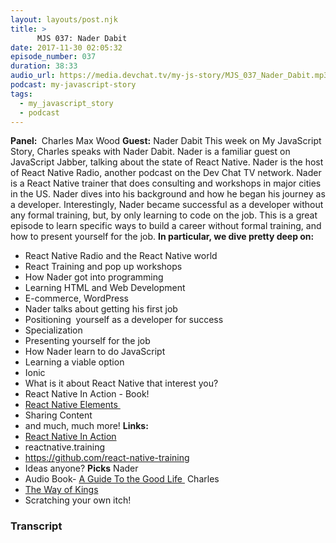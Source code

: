 ```yaml
---
layout: layouts/post.njk
title: >
      MJS 037: Nader Dabit
date: 2017-11-30 02:05:32
episode_number: 037
duration: 38:33
audio_url: https://media.devchat.tv/my-js-story/MJS_037_Nader_Dabit.mp3
podcast: my-javascript-story
tags: 
  - my_javascript_story
  - podcast
---
```


 **Panel:&nbsp;** Charles Max Wood **Guest:** Nader Dabit This week on My JavaScript Story, Charles speaks with Nader Dabit. Nader is a familiar guest on JavaScript Jabber, talking about the state of React Native. Nader is the host of React Native Radio, another podcast on the Dev Chat TV network. Nader is a React Native trainer that does consulting and workshops in major cities in the US. Nader dives into his background and how he began his journey as a developer. Interestingly, Nader became successful as a developer without any formal training, but, by only learning to code on the job. This is a great episode to learn specific ways to build a career without formal training, and how to present yourself for the job. **In particular, we dive pretty deep on:**
- React Native Radio and the React Native world
- React Training and pop up workshops
- How Nader got into programming
- Learning HTML and Web Development
- E-commerce, WordPress
- Nader talks about getting his first job
- Positioning&nbsp; yourself as a developer for success
- Specialization
- Presenting yourself for the job
- How Nader learn to do JavaScript
- Learning a viable option
- Ionic
- What is it about React Native that interest you?
- React Native In Action - Book!
- [React Native Elements&nbsp;](https://github.com/react-native-training/react-native-elements)
- Sharing Content
- and much, much more!
**Links:&nbsp;**
- [React Native In Action](https://www.manning.com/books/react-native-in-action)
- reactnative.training
- https://github.com/react-native-training
- Ideas anyone?
**Picks** Nader
- Audio Book- [A Guide To the Good Life&nbsp;](https://www.audible.com/pd/Nonfiction/A-Guide-to-the-Good-Life-Audiobook/B00G6ZLMDC?mkwid=DSATitle_dc&pcrid=158258695635&pmt=b&pkw=&source_code=GO1GB907OSH060513&cvosrc=ppc%20dynamic%20search.google.97175169&cvo_crid=158258695635&cvo_pid=5075902449&gclid=Cj0KCQiA0vnQBRDmARIsAEL0M1na_Hdye_06ZgQKcPpuW4RSYqcoP2p30NdeX10xLySFg6Z0uNdG-5oaAlMLEALw_wcB)
Charles
- [The Way of Kings](https://www.audible.com/t2/title?pcrid=205621323331&Matchtype=e&mkwid=sI9I83hym_dc&cvosrc=ppc.google.the+way+of+kings&cvo_crid=205621323331&pgrid=15657600729&cvo_campaign=250471569&gclid=Cj0KCQiA0vnQBRDmARIsAEL0M1kuGFky8cF6xqFhgZYP2KRj_IFndiKlCTiszVNA4YKh7yVcTNy1l2waAlFwEALw_wcB&pmt=e&ptaid=kwd-6925682831&asin=B003ZWFO7E&source_code=GO1GBSH09091690EI&pkw=the+way+of+kings)
- Scratching your own itch!



### Transcript

&nbsp;


